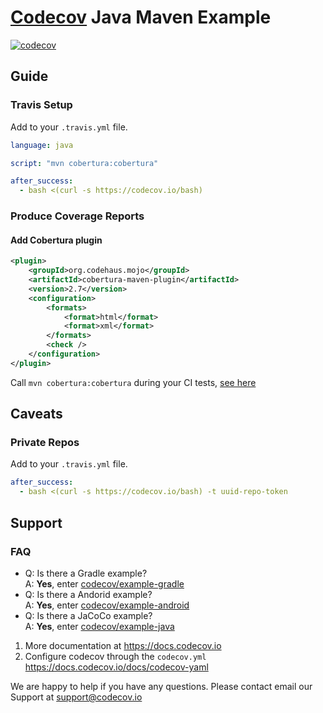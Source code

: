 # [Codecov][1] Java Maven Example
[![codecov](https://codecov.io/gh/soloveshare/codecov/branch/master/graph/badge.svg)](https://codecov.io/gh/soloveshare/codecov)


## Guide
### Travis Setup
Add to your `.travis.yml` file.
```yml
language: java

script: "mvn cobertura:cobertura"

after_success:
  - bash <(curl -s https://codecov.io/bash)
```
### Produce Coverage Reports
#### Add Cobertura plugin
```xml
<plugin>
    <groupId>org.codehaus.mojo</groupId>
    <artifactId>cobertura-maven-plugin</artifactId>
    <version>2.7</version>
    <configuration>
        <formats>
            <format>html</format>
            <format>xml</format>
        </formats>
        <check />
    </configuration>
</plugin>
```
Call `mvn cobertura:cobertura` during your CI tests, [see here](https://github.com/codecov/example-java-maven/blob/master/.travis.yml#L4)

## Caveats
### Private Repos
Add to your `.travis.yml` file.
```yml
after_success:
  - bash <(curl -s https://codecov.io/bash) -t uuid-repo-token
```
## Support
### FAQ
- Q: Is there a Gradle example?<br/>A: **Yes**, enter [codecov/example-gradle][2]
- Q: Is there a Andorid example?<br/>A: **Yes**, enter [codecov/example-android][3]
- Q: Is there a JaCoCo example?<br/>A: **Yes**, enter [codecov/example-java][4]

1. More documentation at https://docs.codecov.io
2. Configure codecov through the `codecov.yml`  https://docs.codecov.io/docs/codecov-yaml

We are happy to help if you have any questions. Please contact email our Support at [support@codecov.io](mailto:support@codecov.io)

[1]: https://codecov.io/
[2]: https://github.com/codecov/example-gradle
[3]: https://github.com/codecov/example-android
[4]: https://github.com/codecov/example-java
